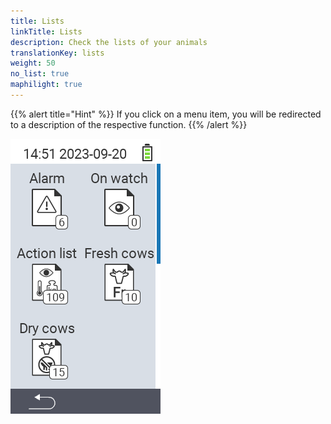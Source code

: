 ```yaml
---
title: Lists
linkTitle: Lists
description: Check the lists of your animals
translationKey: lists
weight: 50
no_list: true
maphilight: true
---
```

{{% alert title="Hint" %}}
If you click on a menu item, you will be redirected to a description of the respective function.
{{% /alert %}}

<img src="images/lists.png" alt="VitalControl New on farm" title="New on farm" usemap="#workmap" class="maphilight">

<map name="workmap">
  <area shape="rect" coords="3,40,116,160" alt="Alarm list" title="Check out your alarm list&#10;Mouse klick: open documentation" href="/en/docs/lists/alarm/">
  <area shape="rect" coords="3,160,116,280" alt="Action list" title="Check out your on action list.&#10;Mouse klick: open documentation" href="/en/docs/lists/actions/">
  <area shape="rect" coords="3,280,116,399" alt="Dry cows list" title="Check out your dry cows list&#10;Mouse klick: open documentation" href="/en/docs/lists/dry-cows/">

  <area shape="rect" coords="116,40,230,160" alt="On watch list" title="Check out your on watch list&#10;Mouse klick: open documentation" href="/en/docs/lists/on-watch/">
  <area shape="rect" coords="116,160,230,280" alt="Fresh cows" title="Check out your fresh cows list&#10;Mouse klick: open documentation" href="/en/docs/lists/fresh-cows/">
</map>
